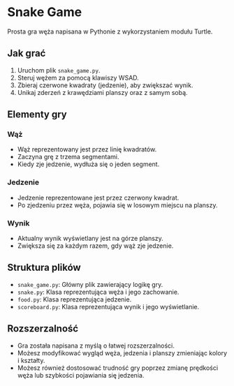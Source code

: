 # Snake Game

Prosta gra węża napisana w Pythonie z wykorzystaniem modułu Turtle.

## Jak grać

1. Uruchom plik `snake_game.py`.
2. Steruj wężem za pomocą klawiszy WSAD.
3. Zbieraj czerwone kwadraty (jedzenie), aby zwiększać wynik.
4. Unikaj zderzeń z krawędziami planszy oraz z samym sobą.

## Elementy gry

### Wąż

- Wąż reprezentowany jest przez linię kwadratów.
- Zaczyna grę z trzema segmentami.
- Kiedy zje jedzenie, wydłuża się o jeden segment.

### Jedzenie

- Jedzenie reprezentowane jest przez czerwony kwadrat.
- Po zjedzeniu przez węża, pojawia się w losowym miejscu na planszy.

### Wynik

- Aktualny wynik wyświetlany jest na górze planszy.
- Zwiększa się za każdym razem, gdy wąż zje jedzenie.

## Struktura plików

- `snake_game.py`: Główny plik zawierający logikę gry.
- `snake.py`: Klasa reprezentująca węża i jego zachowanie.
- `food.py`: Klasa reprezentująca jedzenie.
- `scoreboard.py`: Klasa reprezentująca wynik i jego wyświetlanie.

## Rozszerzalność

- Gra została napisana z myślą o łatwej rozszerzalności.
- Możesz modyfikować wygląd węża, jedzenia i planszy zmieniając kolory i kształty.
- Możesz również dostosować trudność gry poprzez zmianę prędkości węża lub szybkości pojawiania się jedzenia.


